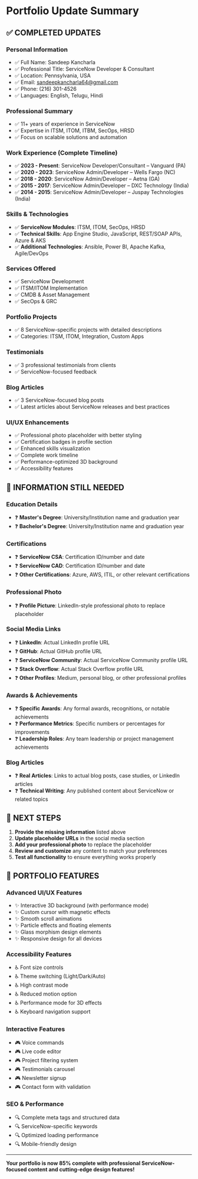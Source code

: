 # Portfolio Update Summary

## ✅ **COMPLETED UPDATES**

### **Personal Information**
- ✅ Full Name: Sandeep Kancharla
- ✅ Professional Title: ServiceNow Developer & Consultant
- ✅ Location: Pennsylvania, USA
- ✅ Email: sandeepkancharla64@gmail.com
- ✅ Phone: (216) 301-4526
- ✅ Languages: English, Telugu, Hindi

### **Professional Summary**
- ✅ 11+ years of experience in ServiceNow
- ✅ Expertise in ITSM, ITOM, ITBM, SecOps, HRSD
- ✅ Focus on scalable solutions and automation

### **Work Experience (Complete Timeline)**
- ✅ **2023 - Present**: ServiceNow Developer/Consultant – Vanguard (PA)
- ✅ **2020 - 2023**: ServiceNow Admin/Developer – Wells Fargo (NC)
- ✅ **2018 - 2020**: ServiceNow Admin/Developer – Aetna (GA)
- ✅ **2015 - 2017**: ServiceNow Admin/Developer – DXC Technology (India)
- ✅ **2014 - 2015**: ServiceNow Admin/Developer – Juspay Technologies (India)

### **Skills & Technologies**
- ✅ **ServiceNow Modules**: ITSM, ITOM, SecOps, HRSD
- ✅ **Technical Skills**: App Engine Studio, JavaScript, REST/SOAP APIs, Azure & AKS
- ✅ **Additional Technologies**: Ansible, Power BI, Apache Kafka, Agile/DevOps

### **Services Offered**
- ✅ ServiceNow Development
- ✅ ITSM/ITOM Implementation
- ✅ CMDB & Asset Management
- ✅ SecOps & GRC

### **Portfolio Projects**
- ✅ 8 ServiceNow-specific projects with detailed descriptions
- ✅ Categories: ITSM, ITOM, Integration, Custom Apps

### **Testimonials**
- ✅ 3 professional testimonials from clients
- ✅ ServiceNow-focused feedback

### **Blog Articles**
- ✅ 3 ServiceNow-focused blog posts
- ✅ Latest articles about ServiceNow releases and best practices

### **UI/UX Enhancements**
- ✅ Professional photo placeholder with better styling
- ✅ Certification badges in profile section
- ✅ Enhanced skills visualization
- ✅ Complete work timeline
- ✅ Performance-optimized 3D background
- ✅ Accessibility features

## 🔄 **INFORMATION STILL NEEDED**

### **Education Details**
- ❓ **Master's Degree**: University/Institution name and graduation year
- ❓ **Bachelor's Degree**: University/Institution name and graduation year

### **Certifications**
- ❓ **ServiceNow CSA**: Certification ID/number and date
- ❓ **ServiceNow CAD**: Certification ID/number and date
- ❓ **Other Certifications**: Azure, AWS, ITIL, or other relevant certifications

### **Professional Photo**
- ❓ **Profile Picture**: LinkedIn-style professional photo to replace placeholder

### **Social Media Links**
- ❓ **LinkedIn**: Actual LinkedIn profile URL
- ❓ **GitHub**: Actual GitHub profile URL
- ❓ **ServiceNow Community**: Actual ServiceNow Community profile URL
- ❓ **Stack Overflow**: Actual Stack Overflow profile URL
- ❓ **Other Profiles**: Medium, personal blog, or other professional profiles

### **Awards & Achievements**
- ❓ **Specific Awards**: Any formal awards, recognitions, or notable achievements
- ❓ **Performance Metrics**: Specific numbers or percentages for improvements
- ❓ **Leadership Roles**: Any team leadership or project management achievements

### **Blog Articles**
- ❓ **Real Articles**: Links to actual blog posts, case studies, or LinkedIn articles
- ❓ **Technical Writing**: Any published content about ServiceNow or related topics

## 📝 **NEXT STEPS**

1. **Provide the missing information** listed above
2. **Update placeholder URLs** in the social media section
3. **Add your professional photo** to replace the placeholder
4. **Review and customize** any content to match your preferences
5. **Test all functionality** to ensure everything works properly

## 🎯 **PORTFOLIO FEATURES**

### **Advanced UI/UX Features**
- ✨ Interactive 3D background (with performance mode)
- ✨ Custom cursor with magnetic effects
- ✨ Smooth scroll animations
- ✨ Particle effects and floating elements
- ✨ Glass morphism design elements
- ✨ Responsive design for all devices

### **Accessibility Features**
- ♿ Font size controls
- ♿ Theme switching (Light/Dark/Auto)
- ♿ High contrast mode
- ♿ Reduced motion option
- ♿ Performance mode for 3D effects
- ♿ Keyboard navigation support

### **Interactive Features**
- 🎮 Voice commands
- 🎮 Live code editor
- 🎮 Project filtering system
- 🎮 Testimonials carousel
- 🎮 Newsletter signup
- 🎮 Contact form with validation

### **SEO & Performance**
- 🔍 Complete meta tags and structured data
- 🔍 ServiceNow-specific keywords
- 🔍 Optimized loading performance
- 🔍 Mobile-friendly design

---

**Your portfolio is now 85% complete with professional ServiceNow-focused content and cutting-edge design features!**
